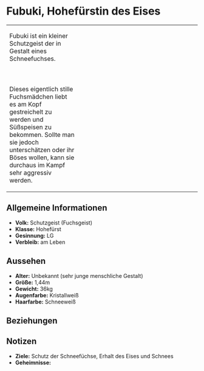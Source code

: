 # Fubuki, Hohefürstin des Eises

<table>
<tr><td>
<p>
Fubuki ist ein kleiner Schutzgeist der <a href="Crown-Snowpeaks.md"></a> in Gestalt eines Schneefuchses. 
<br></br><br></br>
Dieses eigentlich stille Fuchsmädchen liebt es am Kopf gestreichelt zu werden und Süßspeisen zu bekommen. Sollte man
sie jedoch unterschätzen oder ihr Böses wollen, kann sie durchaus im Kampf sehr aggressiv werden.
</p>

</td><td width="300">
<!-- Edit here -->
<img src="fubuki.png" alt="" />
</td></tr>
</table>

## Allgemeine Informationen

- **Volk:** Schutzgeist (Fuchsgeist)
- **Klasse:** Hohefürst
- **Gesinnung:** LG
- **Verbleib:** am Leben

## Aussehen

- **Alter:** Unbekannt (sehr junge menschliche Gestalt)
- **Größe:** 1,44m
- **Gewicht:** 36kg
- **Augenfarbe:** Kristallweiß
- **Haarfarbe:** Schneeweiß

<!-- - **Maße:** 65/65-55-70 -->

## Beziehungen

<list columns="3">

</list>

## Notizen

- **Ziele:** Schutz der Schneefüchse, Erhalt des Eises und Schnees
- **Geheimnisse:** 